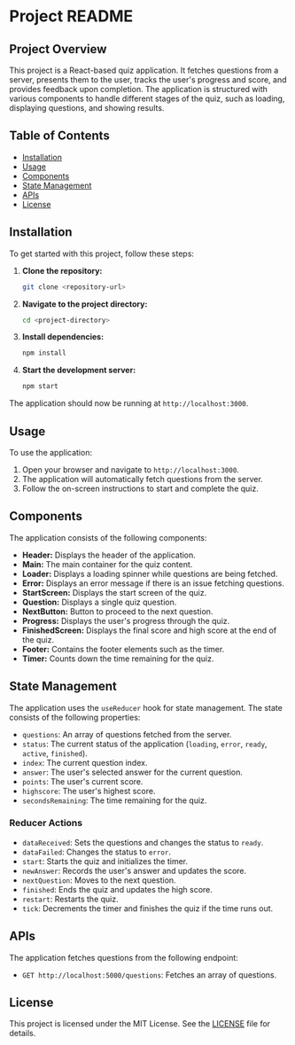 # Project README

## Project Overview

This project is a React-based quiz application. It fetches questions from a server, presents them to the user, tracks the user's progress and score, and provides feedback upon completion. The application is structured with various components to handle different stages of the quiz, such as loading, displaying questions, and showing results.

## Table of Contents

- [Installation](#installation)
- [Usage](#usage)
- [Components](#components)
- [State Management](#state-management)
- [APIs](#apis)
- [License](#license)

## Installation

To get started with this project, follow these steps:

1. **Clone the repository:**
   ```sh
   git clone <repository-url>
   ```

2. **Navigate to the project directory:**
   ```sh
   cd <project-directory>
   ```

3. **Install dependencies:**
   ```sh
   npm install
   ```

4. **Start the development server:**
   ```sh
   npm start
   ```

The application should now be running at `http://localhost:3000`.

## Usage

To use the application:

1. Open your browser and navigate to `http://localhost:3000`.
2. The application will automatically fetch questions from the server.
3. Follow the on-screen instructions to start and complete the quiz.

## Components

The application consists of the following components:

- **Header:** Displays the header of the application.
- **Main:** The main container for the quiz content.
- **Loader:** Displays a loading spinner while questions are being fetched.
- **Error:** Displays an error message if there is an issue fetching questions.
- **StartScreen:** Displays the start screen of the quiz.
- **Question:** Displays a single quiz question.
- **NextButton:** Button to proceed to the next question.
- **Progress:** Displays the user's progress through the quiz.
- **FinishedScreen:** Displays the final score and high score at the end of the quiz.
- **Footer:** Contains the footer elements such as the timer.
- **Timer:** Counts down the time remaining for the quiz.

## State Management

The application uses the `useReducer` hook for state management. The state consists of the following properties:

- `questions`: An array of questions fetched from the server.
- `status`: The current status of the application (`loading`, `error`, `ready`, `active`, `finished`).
- `index`: The current question index.
- `answer`: The user's selected answer for the current question.
- `points`: The user's current score.
- `highscore`: The user's highest score.
- `secondsRemaining`: The time remaining for the quiz.

### Reducer Actions

- `dataReceived`: Sets the questions and changes the status to `ready`.
- `dataFailed`: Changes the status to `error`.
- `start`: Starts the quiz and initializes the timer.
- `newAnswer`: Records the user's answer and updates the score.
- `nextQuestion`: Moves to the next question.
- `finished`: Ends the quiz and updates the high score.
- `restart`: Restarts the quiz.
- `tick`: Decrements the timer and finishes the quiz if the time runs out.

## APIs

The application fetches questions from the following endpoint:

- `GET http://localhost:5000/questions`: Fetches an array of questions.

## License

This project is licensed under the MIT License. See the [LICENSE](LICENSE) file for details.


